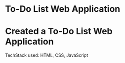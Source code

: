 # To-Do List Web Application

# Created a To-Do List Web Application

TechStack used: HTML, CSS, JavaScript

